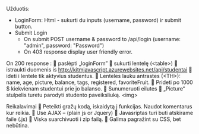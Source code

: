 Užduotis:
- LoginForm: Html - sukurti du inputs (username, password) ir submit button.
- Submit Login
  - On submit POST username &amp; password to /api/login (username: "admin", password: "Password")
  - On 403 response display user friendly error.

On 200 response :
 paslėpti „loginForm”
 sukurti lentelę (&lt;table&gt;)
 istraukti duomenis is http://kitmjavascript.azurewebsites.net/api/studentai
 ideti i lentele tik aktyvius studentus.
 Lenteles lauku antrastes (&lt;TH&gt;):
name, age, picture, balance, tags, registered, favoriteFruit.
 Prideti po 1000 $ kiekvienam studentui prie jo balanso.
 Sunumeruoti eilutes
 „Picture“ stulpelis turetu parodyti studento paveiksliuką. &lt;img&gt;

Reikalavimai
 Peteikti gražų kodą, iskaidytą į funkcijas. Naudot komentarus kur reikia.
 Use AJAX – (plain js or Jquery)
 Javasriptas turi buti atskirame faile (.js)
 Viska suarchivuoti i zip failą.
 Galima pagražint su CSS, bet nebūtina.
